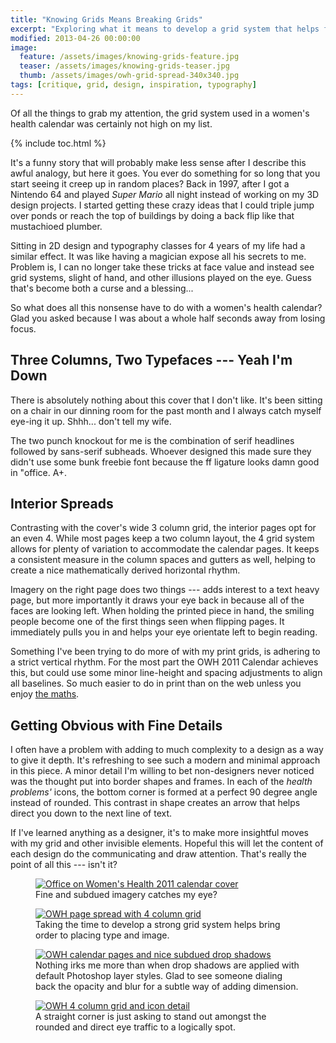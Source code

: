 ```yaml
---
title: "Knowing Grids Means Breaking Grids"
excerpt: "Exploring what it means to develop a grid system that helps facilitate strong design with purpose."
modified: 2013-04-26 00:00:00
image: 
  feature: /assets/images/knowing-grids-feature.jpg
  teaser: /assets/images/knowing-grids-teaser.jpg
  thumb: /assets/images/owh-grid-spread-340x340.jpg
tags: [critique, grid, design, inspiration, typography]
---
```


Of all the things to grab my attention, the grid system used in a women's health calendar was certainly not high on my list.

{% include toc.html %}

It's a funny story that will probably make less sense after I describe this awful analogy, but here it goes. You ever do something for so long that you start seeing it creep up in random places? Back in 1997, after I got a Nintendo 64 and played *Super Mario* all night instead of working on my 3D design projects. I started getting these crazy ideas that I could triple jump over ponds or reach the top of buildings by doing a back flip like that mustachioed plumber.

Sitting in 2D design and typography classes for 4 years of my life had a similar effect. It was like having a magician expose all his secrets to me. Problem is, I can no longer take these tricks at face value and instead see grid systems, slight of hand, and other illusions played on the eye. Guess that's become both a curse and a blessing...

So what does all this nonsense have to do with a women's health calendar? Glad you asked because I was about a whole half seconds away from losing focus.

## Three Columns, Two Typefaces --- Yeah I'm Down

There is absolutely nothing about this cover that I don't like. It's been sitting on a chair in our dinning room for the past month and I always catch myself eye-ing it up. Shhh... don't tell my wife.

The two punch knockout for me is the combination of serif headlines followed by sans-serif subheads. Whoever designed this made sure they didn't use some bunk freebie font because the ff ligature looks damn good in "office. A+.

## Interior Spreads

Contrasting with the cover's wide 3 column grid, the interior pages opt for an even 4. While most pages keep a two column layout, the 4 grid system allows for plenty of variation to accommodate the calendar pages. It keeps a consistent measure in the column spaces and gutters as well, helping to create a nice mathematically derived horizontal rhythm.

Imagery on the right page does two things --- adds interest to a text heavy page, but more importantly it draws your eye back in because all of the faces are looking left. When holding the printed piece in hand, the smiling people become one of the first things seen when flipping pages. It immediately pulls you in and helps your eye orientate left to begin reading.

Something I've been trying to do more of with my print grids, is adhering to a strict vertical rhythm. For the most part the OWH 2011 Calendar achieves this, but could use some minor line-height and spacing adjustments to align all baselines. So much easier to do in print than on the web unless you enjoy [the maths](http://www.alistapart.com/articles/settingtypeontheweb).

## Getting Obvious with Fine Details

I often have a problem with adding to much complexity to a design as a way to give it depth. It's refreshing to see such a modern and minimal approach in this piece. A minor detail I'm willing to bet non-designers never noticed was the thought put into border shapes and frames. In each of the *health problems'* icons, the bottom corner is formed at a perfect 90 degree angle instead of rounded. This contrast in shape creates an arrow that helps direct you down to the next line of text.

If I've learned anything as a designer, it's to make more insightful moves with my grid and other invisible elements. Hopeful this will let the content of each design do the communicating and draw attention. That's really the point of all this --- isn't it?

<figure>
    <a href="{{ site.url }}/assets/images/owh-grid-cover-800x452.jpg" title="Calendar cover"><img src="{{ site.url }}/assets/images/owh-grid-cover-300.jpg" alt="Office on Women's Health 2011 calendar cover" /></a>
    <figcaption>Fine and subdued imagery catches my eye?</figcaption>
</figure>

<figure>
    <a href="{{ site.url }}/assets/images/owh-grid-spread-800x454.jpg" title="Example of 4 column grid"><img src="{{ site.url }}/assets/images/owh-grid-spread-300.jpg" alt="OWH page spread with 4 column grid" /></a>
    <figcaption>Taking the time to develop a strong grid system helps bring order to placing type and image.</figcaption>
</figure>

<figure>
    <a href="{{ site.url }}/assets/images/owh-grid-calendar-800x472.jpg" title="Example of subdued drop shadow"><img src="{{ site.url }}/assets/images/owh-grid-calendar-300.jpg" alt="OWH calendar pages and nice subdued drop shadows" /></a>
    <figcaption>Nothing irks me more than when drop shadows are applied with default Photoshop layer styles. Glad to see someone dialing back the opacity and blur for a subtle way of adding dimension.</figcaption>
</figure>

<figure>
    <a href="{{ site.url }}/assets/images/owh-grid-icons-620x298.jpg" title="Detail of icons"><img src="{{ site.url }}/assets/images/owh-grid-icons-300.jpg" alt="OWH 4 column grid and icon detail" /></a>
    <figcaption>A straight corner is just asking to stand out amongst the rounded and direct eye traffic to a logically spot.</figcaption>
</figure>
